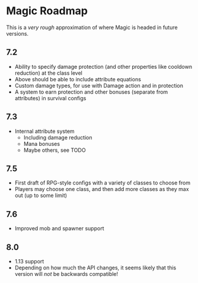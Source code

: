 # Magic Roadmap

This is a *very rough* approximation of where Magic is headed in future versions.

## 7.2

 - Ability to specify damage protection (and other properties like cooldown reduction) at the class level
 - Above should be able to include attribute equations
 - Custom damage types, for use with Damage action and in protection
 - A system to earn protection and other bonuses (separate from attributes) in survival configs

## 7.3
 - Internal attribute system
   - Including damage reduction
   - Mana bonuses
   - Maybe others, see TODO
 
## 7.5

 - First draft of RPG-style configs with a variety of classes to choose from
 - Players may choose one class, and then add more classes as they max out (up to some limit)
 
## 7.6

 - Improved mob and spawner support

## 8.0
 
 - 1.13 support
 - Depending on how much the API changes, it seems likely that this version will *not* be backwards compatible!